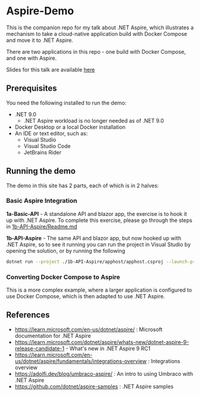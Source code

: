 # Aspire-Demo

This is the companion repo for my talk about .NET Aspire, which illustrates a mechanism to take a cloud-native application build with Docker Compose and move it to .NET Aspire. 

There are two applications in this repo - one build with Docker Compose, and one with Aspire. 

Slides for this talk are available [here](https://docs.google.com/presentation/d/1pKHi34APKTjNJMnEQa6QBoe_FazFd_tjzxuLe4BMN38/)

## Prerequisites

You need the following installed to run the demo:

- .NET 9.0
    - .NET Aspire workload is no longer needed as of .NET 9.0
- Docker Desktop or a local Docker installation
- An IDE or text editor, such as:
    - Visual Studio
    - Visual Studio Code
    - JetBrains Rider

    

## Running the demo

The demo in this site has 2 parts, each of which is in 2 halves:

### Basic Aspire Integration


**1a-Basic-API** - A standalone API and blazor app, the exercise is to hook it up with .NET Aspire. To complete this exercise, please go through the steps in [1b-API-Aspire/Readme.md](1b-API-Aspire/Readme.md)

**1b-API-Aspire** - The same API and blazor app, but now hooked up with .NET Aspire, so to see it running you can run the project in Visual Studio by opening the solution, or by running the following

```bash
dotnet run --project ./1b-API-Aspire/apphost/apphost.csproj --launch-profile "http"
``` 

### Converting Docker Compose to Aspire

This is a more complex example, where a larger application is configured to use Docker Compose, which is then adapted to use .NET Aspire.






## References

- https://learn.microsoft.com/en-us/dotnet/aspire/ : Microsoft documentation for .NET Aspire
- https://learn.microsoft.com/dotnet/aspire/whats-new/dotnet-aspire-9-release-candidate-1 - What's new in .NET Aspire 9 RC1
- https://learn.microsoft.com/en-us/dotnet/aspire/fundamentals/integrations-overview : Integrations overview
- https://adolfi.dev/blog/umbraco-aspire/ : An intro to using Umbraco with .NET Aspire
- https://github.com/dotnet/aspire-samples : .NET Aspire samples